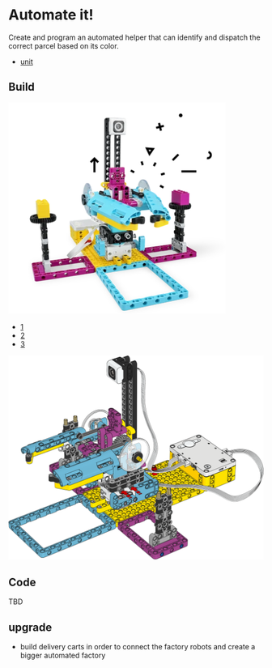 # Automate it!

Create and program an automated helper that can identify and dispatch the correct parcel based on its color.

* [unit](https://education.lego.com/en-gb/lessons/prime-kickstart-a-business/automate-it/)

## Build

![Alt text](image.png)

* [1](https://assets.education.lego.com/v3/assets/blt293eea581807678a/blt0736063849654cd1/611664001e409f13bb3b921d/automate-it-bi-pdf-book1of3.pdf?locale=en-gb)
* [2](https://assets.education.lego.com/v3/assets/blt293eea581807678a/blt0736063849654cd1/611664001e409f13bb3b921d/automate-it-bi-pdf-book1of3.pdf?locale=en-gb)
* [3](https://assets.education.lego.com/v3/assets/blt293eea581807678a/blt78ed611763cfb7e4/6116642d25695f14a34d7110/automate-it-bi-pdf-book2of3.pdf?locale=en-gb)

![Alt text](image-1.png)

## Code

TBD

## upgrade
* build delivery carts in order to connect the factory robots and create a bigger automated factory